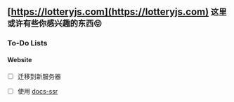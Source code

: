 ## [https://lotteryjs.com](https://lotteryjs.com) `这里或许有些你感兴趣的东西😝`

### To-Do Lists

#### Website
  
  - [ ] 迁移到新服务器
  - [ ] 使用 [docs-ssr](https://github.com/lotteryjs/docs-ssr)

